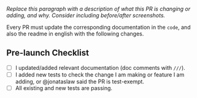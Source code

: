 *Replace this paragraph with a description of what this PR is changing or adding, and why. Consider including before/after screenshots.*

Every PR must update the corresponding documentation in the `code`, and also the readme in english with the following changes.

## Pre-launch Checklist

- [ ] I updated/added relevant documentation (doc comments with `///`).
- [ ] I added new tests to check the change I am making or feature I am adding, or @jonataslaw said the PR is test-exempt.
- [ ] All existing and new tests are passing.